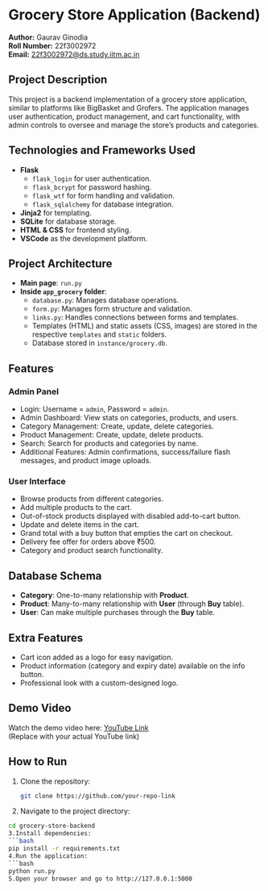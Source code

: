 # Grocery Store Application (Backend)

**Author:** Gaurav Ginodia  
**Roll Number:** 22f3002972  
**Email:** [22f3002972@ds.study.iitm.ac.in](mailto:22f3002972@ds.study.iitm.ac.in)

## Project Description
This project is a backend implementation of a grocery store application, similar to platforms like BigBasket and Grofers. The application manages user authentication, product management, and cart functionality, with admin controls to oversee and manage the store’s products and categories.

## Technologies and Frameworks Used
- **Flask**
  - `flask_login` for user authentication.
  - `flask_bcrypt` for password hashing.
  - `flask_wtf` for form handling and validation.
  - `flask_sqlalchemy` for database integration.
- **Jinja2** for templating.
- **SQLite** for database storage.
- **HTML & CSS** for frontend styling.
- **VSCode** as the development platform.

## Project Architecture
- **Main page**: `run.py`
- **Inside `app_grocery` folder**:
  - `database.py`: Manages database operations.
  - `form.py`: Manages form structure and validation.
  - `links.py`: Handles connections between forms and templates.
  - Templates (HTML) and static assets (CSS, images) are stored in the respective `templates` and `static` folders.
  - Database stored in `instance/grocery.db`.

## Features

### Admin Panel
- Login: Username = `admin`, Password = `admin`.
- Admin Dashboard: View stats on categories, products, and users.
- Category Management: Create, update, delete categories.
- Product Management: Create, update, delete products.
- Search: Search for products and categories by name.
- Additional Features: Admin confirmations, success/failure flash messages, and product image uploads.

### User Interface
- Browse products from different categories.
- Add multiple products to the cart.
- Out-of-stock products displayed with disabled add-to-cart button.
- Update and delete items in the cart.
- Grand total with a buy button that empties the cart on checkout.
- Delivery fee offer for orders above ₹500.
- Category and product search functionality.

## Database Schema
- **Category**: One-to-many relationship with **Product**.
- **Product**: Many-to-many relationship with **User** (through **Buy** table).
- **User**: Can make multiple purchases through the **Buy** table.

## Extra Features
- Cart icon added as a logo for easy navigation.
- Product information (category and expiry date) available on the info button.
- Professional look with a custom-designed logo.

## Demo Video
Watch the demo video here: [YouTube Link](https://www.youtube.com/watch?v=dQw4w9WgXcQ)  
(Replace with your actual YouTube link)

## How to Run
1. Clone the repository:
   ```bash
   git clone https://github.com/your-repo-link
2. Navigate to the project directory:
  ```bash
  cd grocery-store-backend
3.Install dependencies:
  ```bash
  pip install -r requirements.txt
4.Run the application:
```bash
python run.py
5.Open your browser and go to http://127.0.0.1:5000
